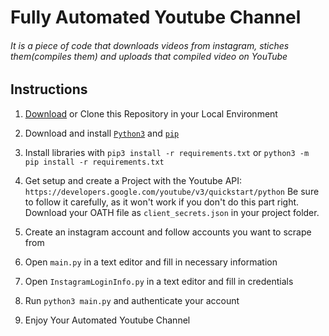 # Fully Automated Youtube Channel
###### It is a piece of code that downloads videos from instagram, stiches them(compiles them) and uploads that compiled video on YouTube 

## Instructions

1. [Download](https://github.com/neeleshpandey/automated-youtube-channel/archive/refs/heads/master.zip) or Clone this Repository in your Local Environment

2. Download and install [`Python3`](https://www.python.org/downloads/) and [`pip`](https://pip.pypa.io/en/stable/installing/)

3. Install libraries with `pip3 install -r requirements.txt` or `python3 -m pip install -r requirements.txt`

4. Get setup and create a Project with the Youtube API: `https://developers.google.com/youtube/v3/quickstart/python` Be sure to follow it carefully, as it won't work if you don't do this part right. Download your OATH file as `client_secrets.json` in your project folder.

5. Create an instagram account and follow accounts you want to scrape from

6. Open `main.py` in a text editor and fill in necessary information

7. Open `InstagramLoginInfo.py` in a text editor and fill in credentials

8. Run `python3 main.py` and authenticate your account 

9. Enjoy Your Automated Youtube Channel


